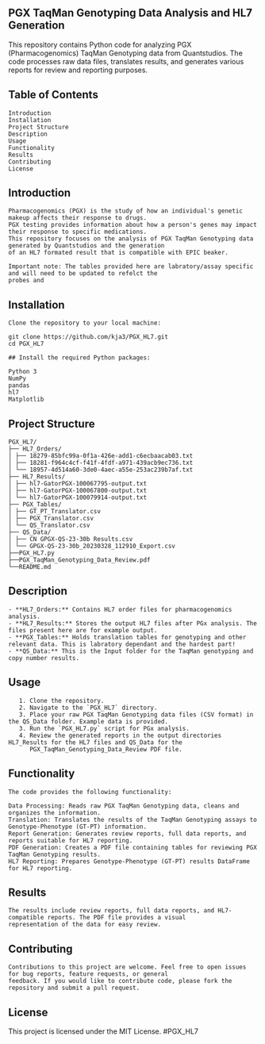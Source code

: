 ## PGX TaqMan Genotyping Data Analysis and HL7 Generation

This repository contains Python code for analyzing PGX (Pharmacogenomics) TaqMan Genotyping data from Quantstudios. The code processes raw data files, translates results, and generates various reports for review and reporting purposes.

## Table of Contents

    Introduction
    Installation
    Project Structure    
    Description
    Usage
    Functionality
    Results
    Contributing
    License

## Introduction

    Pharmacogenomics (PGX) is the study of how an individual's genetic makeup affects their response to drugs. 
    PGX testing provides information about how a person's genes may impact their response to specific medications. 
    This repository focuses on the analysis of PGX TaqMan Genotyping data generated by Quantstudios and the generation 
    of an HL7 formated result that is compatible with EPIC beaker. 
    
    Important note: The tables provided here are labratory/assay specific and will need to be updated to refelct the 
    probes and 


## Installation

    Clone the repository to your local machine:

    git clone https://github.com/kja3/PGX_HL7.git
    cd PGX_HL7

    ## Install the required Python packages:

    Python 3
    NumPy
    pandas
    hl7
    Matplotlib

## Project Structure
    
    PGX_HL7/
    ├── HL7_Orders/
    │ ├── 18279-85bfc99a-0f1a-426e-add1-c6ecbaacab03.txt
    │ ├── 18281-f964c4cf-f41f-4fdf-a971-439acb9ec736.txt
    │ └── 18957-4d514a60-3de0-4aec-a55e-253ac239b7af.txt
    ├── HL7_Results/
    │ ├── hl7-GatorPGX-100067795-output.txt
    │ ├── hl7-GatorPGX-100067800-output.txt
    │ └── hl7-GatorPGX-100079914-output.txt
    ├── PGX_Tables/
    │ ├── GT_PT_Translator.csv
    │ ├── PGX_Translator.csv
    │ └── QS_Translator.csv
    ├── QS_Data/
    │ ├── CN GPGX-QS-23-30b Results.csv
    │ └── GPGX-QS-23-30b_20230328_112910_Export.csv
    ├──PGX_HL7.py
    ├──PGX_TaqMan_Genotyping_Data_Review.pdf
    └──README.md

## Description

    - **HL7_Orders:** Contains HL7 order files for pharmacogenomics analysis.
    - **HL7_Results:** Stores the output HL7 files after PGx analysis. The files present here are for example output.
    - **PGX_Tables:** Holds translation tables for genotyping and other relevant data. This is labratory dependant and the hardest part! 
    - **QS_Data:** This is the Input folder for the TaqMan genotyping and copy number results.

## Usage

       1. Clone the repository.
       2. Navigate to the `PGX_HL7` directory.
       3. Place your raw PGX TaqMan Genotyping data files (CSV format) in the QS_Data folder. Example data is provided.
       3. Run the `PGX_HL7.py` script for PGx analysis.
       4. Review the generated reports in the output directories HL7_Results for the HL7 files and QS_Data for the 
          PGX_TaqMan_Genotyping_Data_Review PDF file.

   
## Functionality

    The code provides the following functionality:

    Data Processing: Reads raw PGX TaqMan Genotyping data, cleans and organizes the information.
    Translation: Translates the results of the TaqMan Genotyping assays to Genotype-Phenotype (GT-PT) information.
    Report Generation: Generates review reports, full data reports, and reports suitable for HL7 reporting.
    PDF Generation: Creates a PDF file containing tables for reviewing PGX TaqMan Genotyping results.
    HL7 Reporting: Prepares Genotype-Phenotype (GT-PT) results DataFrame for HL7 reporting.

## Results

    The results include review reports, full data reports, and HL7-compatible reports. The PDF file provides a visual 
    representation of the data for easy review.
    
## Contributing
    
    Contributions to this project are welcome. Feel free to open issues for bug reports, feature requests, or general 
    feedback. If you would like to contribute code, please fork the repository and submit a pull request.

## License

This project is licensed under the MIT License. #PGX_HL7
